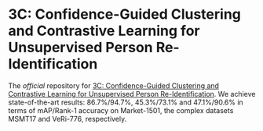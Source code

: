# 3C: Confidence-Guided Clustering and Contrastive Learning for Unsupervised Person Re-Identification

The *official* repository for [3C: Confidence-Guided Clustering and Contrastive Learning for Unsupervised Person Re-Identification](https://arxiv.org/abs/2408.09464). We achieve state-of-the-art results: 86.7%/94.7%, 45.3%/73.1% and 47.1%/90.6% in terms of mAP/Rank-1 accuracy on Market-1501, the complex datasets MSMT17 and VeRi-776, respectively.
